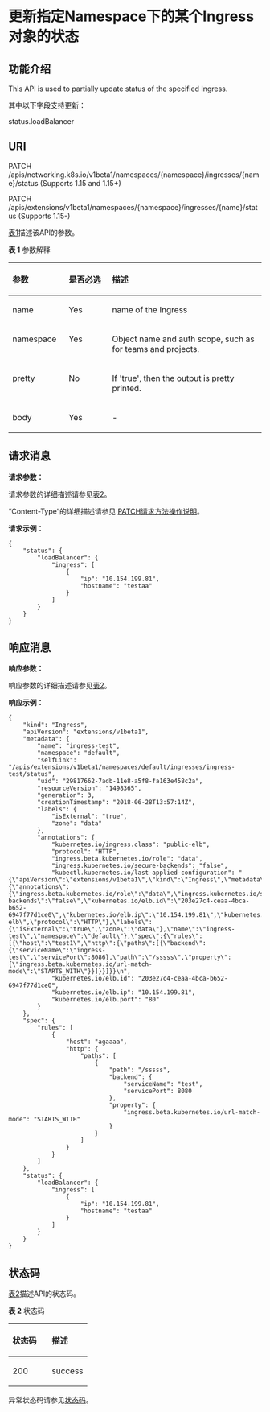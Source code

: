# 更新指定Namespace下的某个Ingress对象的状态<a name="cce_02_0268"></a>

## 功能介绍<a name="section53754776"></a>

This API is used to partially update status of the specified Ingress.

其中以下字段支持更新：

status.loadBalancer

## URI<a name="section14030938"></a>

PATCH /apis/networking.k8s.io/v1beta1/namespaces/\{namespace\}/ingresses/\{name\}/status \(Supports 1.15 and 1.15+\)

PATCH /apis/extensions/v1beta1/namespaces/\{namespace\}/ingresses/\{name\}/status \(Supports 1.15-\)

[表1](#d0e42906)描述该API的参数。

**表 1**  参数解释

<a name="d0e42906"></a>
<table><thead align="left"><tr id="row10640301"><th class="cellrowborder" valign="top" width="22.220000000000002%" id="mcps1.2.4.1.1"><p id="p65652297517"><a name="p65652297517"></a><a name="p65652297517"></a>参数</p>
</th>
<th class="cellrowborder" valign="top" width="17.169999999999998%" id="mcps1.2.4.1.2"><p id="p165661629135114"><a name="p165661629135114"></a><a name="p165661629135114"></a>是否必选</p>
</th>
<th class="cellrowborder" valign="top" width="60.61%" id="mcps1.2.4.1.3"><p id="p14567629115114"><a name="p14567629115114"></a><a name="p14567629115114"></a>描述</p>
</th>
</tr>
</thead>
<tbody><tr id="row10781191719208"><td class="cellrowborder" valign="top" width="22.220000000000002%" headers="mcps1.2.4.1.1 "><p id="p19781117112019"><a name="p19781117112019"></a><a name="p19781117112019"></a>name</p>
</td>
<td class="cellrowborder" valign="top" width="17.169999999999998%" headers="mcps1.2.4.1.2 "><p id="p578231710205"><a name="p578231710205"></a><a name="p578231710205"></a>Yes</p>
</td>
<td class="cellrowborder" valign="top" width="60.61%" headers="mcps1.2.4.1.3 "><p id="p978261710207"><a name="p978261710207"></a><a name="p978261710207"></a>name of the Ingress</p>
</td>
</tr>
<tr id="row19095777"><td class="cellrowborder" valign="top" width="22.220000000000002%" headers="mcps1.2.4.1.1 "><p id="p3254085"><a name="p3254085"></a><a name="p3254085"></a>namespace</p>
</td>
<td class="cellrowborder" valign="top" width="17.169999999999998%" headers="mcps1.2.4.1.2 "><p id="p62254326"><a name="p62254326"></a><a name="p62254326"></a>Yes</p>
</td>
<td class="cellrowborder" valign="top" width="60.61%" headers="mcps1.2.4.1.3 "><p id="p9435611"><a name="p9435611"></a><a name="p9435611"></a>Object name and auth scope, such as for teams and projects.</p>
</td>
</tr>
<tr id="row17811636"><td class="cellrowborder" valign="top" width="22.220000000000002%" headers="mcps1.2.4.1.1 "><p id="p33456451"><a name="p33456451"></a><a name="p33456451"></a>pretty</p>
</td>
<td class="cellrowborder" valign="top" width="17.169999999999998%" headers="mcps1.2.4.1.2 "><p id="p25618043"><a name="p25618043"></a><a name="p25618043"></a>No</p>
</td>
<td class="cellrowborder" valign="top" width="60.61%" headers="mcps1.2.4.1.3 "><p id="p61795587"><a name="p61795587"></a><a name="p61795587"></a>If 'true', then the output is pretty printed.</p>
</td>
</tr>
<tr id="row20635306131"><td class="cellrowborder" valign="top" width="22.220000000000002%" headers="mcps1.2.4.1.1 "><p id="p1663143041319"><a name="p1663143041319"></a><a name="p1663143041319"></a>body</p>
</td>
<td class="cellrowborder" valign="top" width="17.169999999999998%" headers="mcps1.2.4.1.2 "><p id="p76343015130"><a name="p76343015130"></a><a name="p76343015130"></a>Yes</p>
</td>
<td class="cellrowborder" valign="top" width="60.61%" headers="mcps1.2.4.1.3 "><p id="p156373081311"><a name="p156373081311"></a><a name="p156373081311"></a>-</p>
</td>
</tr>
</tbody>
</table>

## 请求消息<a name="section18662134312520"></a>

**请求参数：**

请求参数的详细描述请参见[表2](创建Ingress.md#d0e42951)。

“Content-Type“的详细描述请参见 [PATCH请求方法操作说明](PATCH请求方法操作说明.md)。

**请求示例：**

```
{
    "status": {
        "loadBalancer": {
            "ingress": [
                {
                    "ip": "10.154.199.81",
                    "hostname": "testaa"
                }
            ]
        }
    }
}
```

## 响应消息<a name="section234242221"></a>

**响应参数：**

响应参数的详细描述请参见[表2](创建Ingress.md#d0e42951)。

**响应示例：**

```
{
    "kind": "Ingress",
    "apiVersion": "extensions/v1beta1",
    "metadata": {
        "name": "ingress-test",
        "namespace": "default",
        "selfLink": "/apis/extensions/v1beta1/namespaces/default/ingresses/ingress-test/status",
        "uid": "29817662-7adb-11e8-a5f8-fa163e458c2a",
        "resourceVersion": "1498365",
        "generation": 3,
        "creationTimestamp": "2018-06-28T13:57:14Z",
        "labels": {
            "isExternal": "true",
            "zone": "data"
        },
        "annotations": {
            "kubernetes.io/ingress.class": "public-elb",
            "protocol": "HTTP",
            "ingress.beta.kubernetes.io/role": "data",
            "ingress.kubernetes.io/secure-backends": "false",
            "kubectl.kubernetes.io/last-applied-configuration": "{\"apiVersion\":\"extensions/v1beta1\",\"kind\":\"Ingress\",\"metadata\":{\"annotations\":{\"ingress.beta.kubernetes.io/role\":\"data\",\"ingress.kubernetes.io/secure-backends\":\"false\",\"kubernetes.io/elb.id\":\"203e27c4-ceaa-4bca-b652-6947f77d1ce0\",\"kubernetes.io/elb.ip\":\"10.154.199.81\",\"kubernetes.io/elb.port\":\"80\",\"kubernetes.io/ingress.class\":\"public-elb\",\"protocol\":\"HTTP\"},\"labels\":{\"isExternal\":\"true\",\"zone\":\"data\"},\"name\":\"ingress-test\",\"namespace\":\"default\"},\"spec\":{\"rules\":[{\"host\":\"test1\",\"http\":{\"paths\":[{\"backend\":{\"serviceName\":\"ingress-test\",\"servicePort\":8086},\"path\":\"/sssss\",\"property\":{\"ingress.beta.kubernetes.io/url-match-mode\":\"STARTS_WITH\"}}]}}]}}\n",
            "kubernetes.io/elb.id": "203e27c4-ceaa-4bca-b652-6947f77d1ce0",
            "kubernetes.io/elb.ip": "10.154.199.81",
            "kubernetes.io/elb.port": "80"
        }
    },
    "spec": {
        "rules": [
            {
                "host": "agaaaa",
                "http": {
                    "paths": [
                        {
                            "path": "/sssss",
                            "backend": {
                                "serviceName": "test",
                                "servicePort": 8080
                            },
                            "property": {
                                "ingress.beta.kubernetes.io/url-match-mode": "STARTS_WITH"
                            }
                        }
                    ]
                }
            }
        ]
    },
    "status": {
        "loadBalancer": {
            "ingress": [
                {
                    "ip": "10.154.199.81",
                    "hostname": "testaa"
                }
            ]
        }
    }
}
```

## 状态码<a name="section161306553915"></a>

[表2](#d0e43055)描述API的状态码。

**表 2**  状态码

<a name="d0e43055"></a>
<table><thead align="left"><tr id="row20813512"><th class="cellrowborder" valign="top" width="50%" id="mcps1.2.3.1.1"><p id="p8172937"><a name="p8172937"></a><a name="p8172937"></a>状态码</p>
</th>
<th class="cellrowborder" valign="top" width="50%" id="mcps1.2.3.1.2"><p id="p58028199"><a name="p58028199"></a><a name="p58028199"></a>描述</p>
</th>
</tr>
</thead>
<tbody><tr id="row2663689"><td class="cellrowborder" valign="top" width="50%" headers="mcps1.2.3.1.1 "><p id="p20485819805"><a name="p20485819805"></a><a name="p20485819805"></a>200</p>
</td>
<td class="cellrowborder" valign="top" width="50%" headers="mcps1.2.3.1.2 "><p id="p454972318016"><a name="p454972318016"></a><a name="p454972318016"></a>success</p>
</td>
</tr>
</tbody>
</table>

异常状态码请参见[状态码](状态码.md)。

